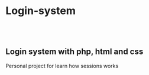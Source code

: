 <h1>Login-system</h1><br><br>
<h2>Login system with php, html and css</h2>
Personal project for learn how sessions works
